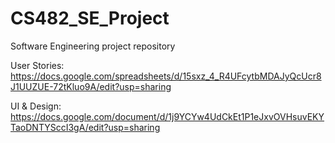 # CS482_SE_Project
Software Engineering project repository


User Stories:
https://docs.google.com/spreadsheets/d/15sxz_4_R4UFcytbMDAJyQcUcr8J1UUZUE-72tKluo9A/edit?usp=sharing

UI & Design:
https://docs.google.com/document/d/1j9YCYw4UdCkEt1P1eJxvOVHsuvEKYTaoDNTYSccI3gA/edit?usp=sharing
